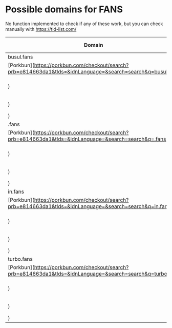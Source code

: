 # Possible domains for FANS

No function implemented to check if any of these work, but you can check manually with https://tld-list.com/

| Domain | Porkbun | NameCheap | Google Domains |
|---|---|---|---|
| busul.fans | [Porkbun](https://porkbun.com/checkout/search?prb=e814663da1&tlds=&idnLanguage=&search=search&q=busul.fans) | [Namecheap](https://www.namecheap.com/domains/registration/results/?domain=busul.fans) | [Google](https://domains.google.com/registrar/search?searchTerm=busul.fans) |
| .fans | [Porkbun](https://porkbun.com/checkout/search?prb=e814663da1&tlds=&idnLanguage=&search=search&q=.fans) | [Namecheap](https://www.namecheap.com/domains/registration/results/?domain=.fans) | [Google](https://domains.google.com/registrar/search?searchTerm=.fans) |
| in.fans | [Porkbun](https://porkbun.com/checkout/search?prb=e814663da1&tlds=&idnLanguage=&search=search&q=in.fans) | [Namecheap](https://www.namecheap.com/domains/registration/results/?domain=in.fans) | [Google](https://domains.google.com/registrar/search?searchTerm=in.fans) |
| turbo.fans | [Porkbun](https://porkbun.com/checkout/search?prb=e814663da1&tlds=&idnLanguage=&search=search&q=turbo.fans) | [Namecheap](https://www.namecheap.com/domains/registration/results/?domain=turbo.fans) | [Google](https://domains.google.com/registrar/search?searchTerm=turbo.fans) |

